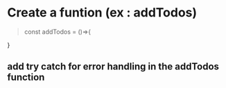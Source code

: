 # Create a funtion (ex : addTodos)
> const addTodos = ()=>{
    
}
## add try catch for error handling in the addTodos function
